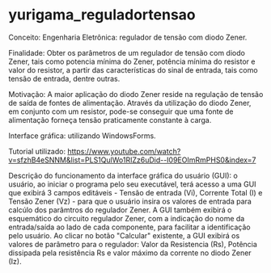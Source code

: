 # yurigama_reguladortensao

Conceito: Engenharia Eletrônica: regulador de tensão com diodo Zener.

Finalidade: Obter os parâmetros de um regulador de tensão com diodo Zener, tais como potencia mínima do Zener, potência mínima do resistor e valor do resistor, a partir das características do sinal de entrada, tais como tensão de entrada, dentre outras.

Motivação: A maior aplicação do diodo Zener reside na regulação de tensão de saída de fontes de alimentação. Através da utilização do diodo Zener, em conjunto com um resistor, pode-se conseguir que uma fonte de alimentação forneça tensão praticamente constante à carga. 

Interface gráfica: utilizando WindowsForms.

Tutorial utilizado: https://www.youtube.com/watch?v=sfzhB4eSNNM&list=PLS1QulWo1RIZz6uDid--I09EOImRmPHS0&index=7

Descrição do funcionamento da interface gráfica do usuário (GUI): o usuário, ao iniciar o programa pelo seu executável, terá acesso a uma GUI que exibirá 3 campos editáveis - Tensão de entrada (Vi), Corrente Total (I) e Tensão Zener (Vz) - para que o usuário insira os valores de entrada para calcúlo dos parâmtros do regulador Zener. A GUI também exibirá o esquemático do circuito regulador Zener, com a indicação do nome da entrada/saída ao lado de cada componente, para facilitar a identificação pelo usuário. Ao clicar no botão "Calcular" existente, a GUI exibirá os valores de parâmetro para o regulador: Valor da Resistencia (Rs), Potência dissipada pela resistência Rs e valor máximo da corrente no diodo Zener (Iz).
